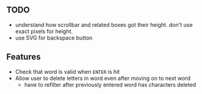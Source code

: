 ## TODO
- understand how scrollbar and related boxes got their height. don't use exact pixels for height.
- use SVG for backspace button

## Features
- Check that word is valid when `ENTER` is hit
- Allow user to delete letters in word even after moving on to next word
  - have to refilter after previously entered word has characters deleted